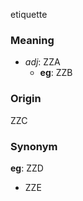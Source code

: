 etiquette
### Meaning
+ _adj_: ZZA
	+ __eg__: ZZB

### Origin

ZZC

### Synonym

__eg__: ZZD

+ ZZE


